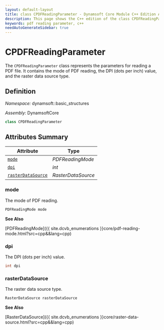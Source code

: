 ```yaml
---
layout: default-layout
title: class CPDFReadingParameter - Dynamsoft Core Module C++ Edition API Reference
description: This page shows the C++ edition of the class CPDFReadingParameter in Dynamsoft Core Module.
keywords: pdf reading parameter, c++
needAutoGenerateSidebar: true
---
```


# CPDFReadingParameter

The `CPDFReadingParameter` class represents the parameters for reading a PDF file. It contains the mode of PDF reading, the DPI (dots per inch) value, and the raster data source type.

## Definition

*Namespace:* dynamsoft::basic_structures

*Assembly:* DynamsoftCore

```cpp
class CPDFReadingParameter 
```

## Attributes Summary
  
| Attribute | Type |
|---------- | ---- |
| [`mode`](#mode) | *PDFReadingMode* |
| [`dpi`](#dpi) | *int* |
| [`rasterDataSource`](#rasterdatasource) | *RasterDataSource* |

### mode

The mode of PDF reading.

```cpp
PDFReadingMode mode
```

**See Also**

[PDFReadingMode]({{ site.dcvb_enumerations }}core/pdf-reading-mode.html?src=cpp&&lang=cpp)

### dpi

The DPI (dots per inch) value.

```cpp
int dpi
```

### rasterDataSource

The raster data source type.

```cpp
RasterDataSource rasterDataSource
```

**See Also**

[RasterDataSource]({{ site.dcvb_enumerations }}core/raster-data-source.html?src=cpp&&lang=cpp)

